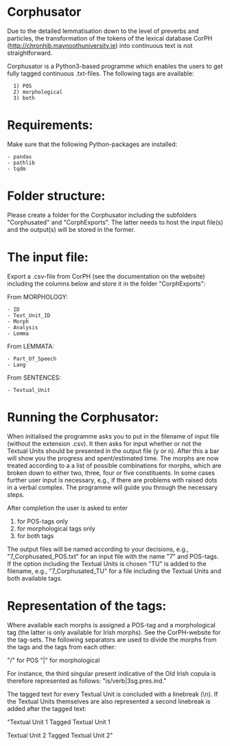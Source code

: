 # Corphusator

Due to the detailed lemmatisation down to the level of preverbs and particles, the transformation of the tokens of the lexical database CorPH (http://chronhib.maynoothuniversity.ie) into continuous text is not straightforward.

Corphusator is a Python3-based programme which enables the users to get fully tagged continuous .txt-files. The following tags are available:

      1) POS
      2) morphological
      3) both

# Requirements:

Make sure that the following Python-packages are installed:

    - pandas
    - pathlib
    - tqdm

# Folder structure:
Please create a folder for the Corphusator including the subfolders "Corphusated" and "CorphExports". The latter needs to host the input file(s) and
the output(s) will be stored in the former.

# The input file:
Export a .csv-file from CorPH (see the documentation on the website) including the columns below and store it in the folder "CorphExports":

  From MORPHOLOGY:
  
    - ID
    - Text_Unit_ID
    - Morph
    - Analysis
    - Lemma
  From LEMMATA:
  
    - Part_Of_Speech
    - Lang
  From SENTENCES:
  
    - Textual_Unit

# Running the Corphusator:
When initialised the programme asks you to put in the filename of input file (without the extension .csv). It then asks for input whether or not the
Textual Units should be presented in the output file (y or n). After this a bar will show you the progress and spent/estimated time. The morphs are now
treated according to a a list of possible combinations for morphs, which are broken down to either two, three, four or five constituents.
In some cases further user input is necessary, e.g., if there are problems with raised dots in a verbal complex. The programme will guide you through the
necessary steps.

After completion the user is asked to enter

  1) for POS-tags only
  2) for morphological tags only
  3) for both tags

The output files will be named according to your decisions, e.g., "7_Corphusated_POS.txt" for an input file with the name "7" and POS-tags.
If the option including the Textual Units is chosen "TU" is added to the filename, e.g., "7_Corphusated_TU" for a file including the Textual Units and both available tags.

# Representation of the tags:
Where available each morphs is assigned a POS-tag and a morphological tag (the latter is only available for Irish morphs). See the CorPH-website for the tag-sets.
The following separators are used to divide the morphs from the tags and the tags from each other:

  "/" for POS
  "|" for morphological

For instance, the third singular present indicative of the Old Irish copula is therefore
represented as follows: "is/verb|3sg.pres.ind."

The tagged text for every Textual Unit is concluded with a linebreak (\n). If the Textual Units themselves are also represented a second linebreak is
added after the tagged text:

  "Textual Unit 1
  Tagged Textual Unit 1

  Textual Unit 2
  Tagged Textual Unit 2"

